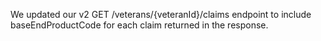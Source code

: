 We updated our v2 GET /veterans/{veteranId}/claims endpoint to include baseEndProductCode for each claim returned in the response.